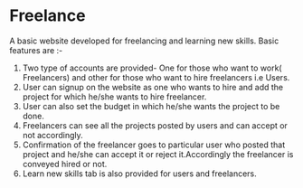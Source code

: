 # Freelance
A basic website developed for freelancing and learning new skills.
Basic features are :-
1. Two type of accounts are provided- One for those who want to work( Freelancers) and other for those who want to hire freelancers i.e Users.
2. User can signup on the website as one who wants to hire and add the project for which he/she wants to hire freelancer. 
3. User can also set the budget in which he/she wants the project to be done.
4. Freelancers can see all the projects posted by users and can accept or not accordingly.
5. Confirmation of the freelancer goes to particular user who posted that project and he/she can accept it or reject it.Accordingly the freelancer is conveyed hired or not.
6. Learn new skills tab is also provided for users and freelancers.

